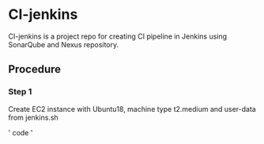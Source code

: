 # CI-jenkins
CI-jenkins is a project repo for creating CI pipeline in Jenkins using SonarQube and Nexus repository.

## Procedure ##

### Step 1 ###

Create EC2 instance with Ubuntu18, machine type t2.medium and user-data from jenkins.sh

' code '
